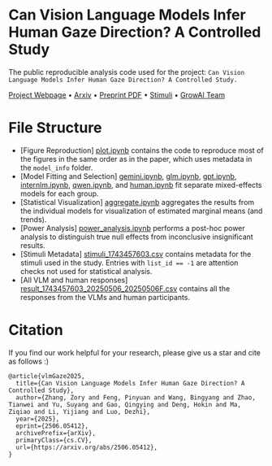 # Can Vision Language Models Infer Human Gaze Direction? A Controlled Study
The public reproducible analysis code used for the project: `Can Vision Language Models Infer Human Gaze Direction? A Controlled Study.`

[Project Webpage](https://grow-ai-like-a-child.github.io/gaze/) • [Arxiv](https://arxiv.org/abs/2506.05412) • [Preprint PDF](https://grow-ai-like-a-child.github.io/gaze/static/pdfs/paper.pdf) • [Stimuli](https://osf.io/kyaeu) • [GrowAI Team](https://growing-ai-like-a-child.github.io/)

# File Structure
- [Figure Reproduction] [plot.ipynb](./plot.ipynb) contains the code to reproduce most of the figures in the same order as in the paper, which uses metadata in the `model_info` folder.
- [Model Fitting and Selection] [gemini.ipynb](./gemini.ipynb), [glm.ipynb](./glm.ipynb), [gpt.ipynb](./gpt.ipynb), [internlm.ipynb](./internlm.ipynb), [qwen.ipynb](./qwen.ipynb), and [human.ipynb](./human.ipynb) fit separate mixed-effects models for each group.
- [Statistical Visualization] [aggregate.ipynb](./aggregate.ipynb) aggregates the results from the individual models for visualization of estimated marginal means (and trends).
- [Power Analysis] [power_analysis.ipynb](./power_analysis.ipynb) performs a post-hoc power analysis to distinguish true null effects from inconclusive insignificant results.
- [Stimuli Metadata] [stimuli_1743457603.csv](./stimuli_1743457603.csv) contains metadata for the stimuli used in the study. Entries with `list_id == -1` are attention checks not used for statistical analysis.
- [All VLM and human responses] [result_1743457603_20250506_20250506F.csv](./result_1743457603_20250506_20250506F.csv) contains all the responses from the VLMs and human participants.

# Citation
If you find our work helpful for your research, please give us a star and cite as follows :)
```
@article{vlmGaze2025,
  title={Can Vision Language Models Infer Human Gaze Direction? A Controlled Study},
  author={Zhang, Zory and Feng, Pinyuan and Wang, Bingyang and Zhao, Tianwei and Yu, Suyang and Gao, Qingying and Deng, Hokin and Ma, Ziqiao and Li, Yijiang and Luo, Dezhi},
  year={2025},
  eprint={2506.05412},
  archivePrefix={arXiv},
  primaryClass={cs.CV},
  url={https://arxiv.org/abs/2506.05412},
}
```